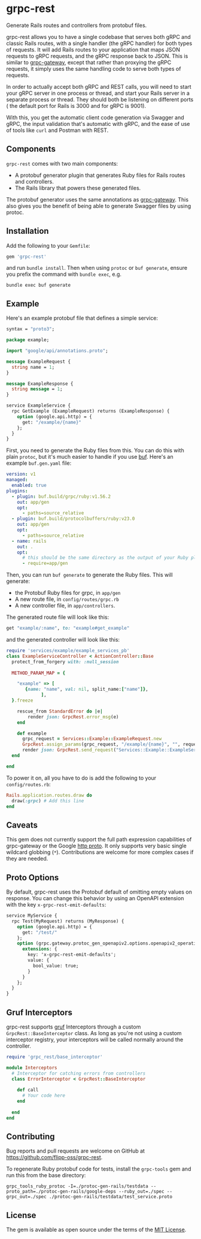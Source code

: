 # grpc-rest
Generate Rails routes and controllers from protobuf files.

grpc-rest allows you to have a single codebase that serves both gRPC and classic Rails routes, with
a single handler (the gRPC handler) for both types of requests. It will add Rails routes to your
application that maps JSON requests to gRPC requests, and the gRPC response back to JSON. This is similar to 
[grpc-gateway](https://github.com/grpc-ecosystem/grpc-gateway), except that rather than proxying the gRPC requests, it simply uses the same handling code to serve both types of requests.

In order to actually accept both gRPC and REST calls, you will need to start your gRPC server in one process or thread,
and start your Rails server in a separate process or thread. They should both be listening on different ports (
the default port for Rails is 3000 and for gRPC is 9001).

With this, you get the automatic client code generation via Swagger and gRPC, the input validation that's automatic with gRPC, and the ease of use of tools like `curl` and Postman with REST.

## Components

`grpc-rest` comes with two main components:

* A protobuf generator plugin that generates Ruby files for Rails routes and controllers.
* The Rails library that powers these generated files.

The protobuf generator uses the same annotations as [grpc-gateway](https://github.com/grpc-ecosystem/grpc-gateway). This also gives you the benefit of being able to generate Swagger files by using protoc.

## Installation

Add the following to your `Gemfile`:

```ruby
gem 'grpc-rest'
```

and run `bundle install`. Then when using `protoc` or `buf generate`, ensure you prefix the command with `bundle exec`, e.g.

`bundle exec buf generate`

## Example

Here's an example protobuf file that defines a simple service:

```protobuf
syntax = "proto3";

package example;

import "google/api/annotations.proto";

message ExampleRequest {
  string name = 1;
}

message ExampleResponse {
  string message = 1;
}

service ExampleService {
  rpc GetExample (ExampleRequest) returns (ExampleResponse) {
    option (google.api.http) = {
      get: "/example/{name}"
    };
  }
}
```

First, you need to generate the Ruby files from this. You can do this with plain `protoc`, but it's much easier to handle if you use [buf](https://buf.build/). Here's an example `buf.gen.yaml` file:

```yaml
version: v1
managed:
  enabled: true
plugins:
  - plugin: buf.build/grpc/ruby:v1.56.2
    out: app/gen
    opt:
      - paths=source_relative
  - plugin: buf.build/protocolbuffers/ruby:v23.0
    out: app/gen
    opt:
      - paths=source_relative
  - name: rails
    out: .
    opt:
      # this should be the same directory as the output of your Ruby plugin
      - require=app/gen 
```

Then, you can run `buf generate` to generate the Ruby files. This will generate:
* the Protobuf Ruby files for grpc, in `app/gen`
* A new route file, in `config/routes/grpc.rb`
* A new controller file, in `app/controllers`.

The generated route file will look like this:

```ruby
get "example/:name", to: "example#get_example"
```

and the generated controller will look like this:

```ruby
require 'services/example/example_services_pb'
class ExampleServiceController < ActionController::Base
  protect_from_forgery with: :null_session
  
  METHOD_PARAM_MAP = {

    "example" => [
       {name: "name", val: nil, split_name:["name"]},
			 ],
  }.freeze

	rescue_from StandardError do |e|
		render json: GrpcRest.error_msg(e)
	end

	def example
	  grpc_request = Services::Example::ExampleRequest.new
	  GrpcRest.assign_params(grpc_request, "/example/{name}", "", request.parameters)
      render json: GrpcRest.send_request("Services::Example::ExampleService", "example", grpc_request)
  end

end
```

To power it on, all you have to do is add the following to your `config/routes.rb`:

```ruby
Rails.application.routes.draw do
  draw(:grpc) # Add this line
end
```
 
## Caveats

This gem does not currently support the full path expression capabilities of grpc-gateway or the Google [http proto](https://github.com/googleapis/googleapis/blob/master/google/api/http.proto). It only supports very basic single wildcard globbing (`*`). Contributions are welcome for more complex cases if they are needed.

## Proto Options

By default, grpc-rest uses the Protobuf default of omitting empty values on response. You can change this behavior by using an OpenAPI extension with the key `x-grpc-rest-emit-defaults`:

```protobuf
service MyService {
  rpc Test(MyRequest) returns (MyResponse) {
    option (google.api.http) = {
      get: "/test/"
    };
    option (grpc.gateway.protoc_gen_openapiv2.options.openapiv2_operation) = {
      extensions: {
        key: 'x-grpc-rest-emit-defaults';
        value: {
          bool_value: true;
        }
      }
    };
  }
}
```

## Gruf Interceptors

grpc-rest supports [gruf](https://github.com/bigcommerce/gruf) Interceptors through a custom `GrpcRest::BaseInterceptor` class. As long as you're not using a custom interceptor
registry, your interceptors will be called normally around the controller.

```ruby
require 'grpc_rest/base_interceptor'

module Interceptors
  # Interceptor for catching errors from controllers
  class ErrorInterceptor < GrpcRest::BaseInterceptor
    
    def call
      # Your code here
    end
    
  end
end
```

## Contributing

Bug reports and pull requests are welcome on GitHub at https://github.com/flipp-oss/grpc-rest.

To regenerate Ruby protobuf code for tests, install the `grpc-tools` gem and run this from the base directory:

```
grpc_tools_ruby_protoc -I=./protoc-gen-rails/testdata --proto_path=./protoc-gen-rails/google-deps --ruby_out=./spec --grpc_out=./spec ./protoc-gen-rails/testdata/test_service.proto
```

## License

The gem is available as open source under the terms of the [MIT License](https://opensource.org/licenses/MIT).
